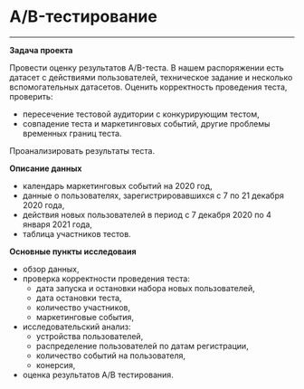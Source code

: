 # A/B-тестирование
---
**Задача проекта**

Провести оценку результатов A/B-теста. В нашем распоряжении есть датасет с действиями пользователей, техническое задание и несколько вспомогательных датасетов.
Оценить корректность проведения теста, проверить:
* пересечение тестовой аудитории с конкурирующим тестом,
* совпадение теста и маркетинговых событий, другие проблемы временных границ теста.

Проанализировать результаты теста.

**Описание данных**
- календарь маркетинговых событий на 2020 год,
- данные о пользователях, зарегистрировавшихся с 7 по 21 декабря 2020 года,
- действия новых пользователей в период с 7 декабря 2020 по 4 января 2021 года,
- таблица участников тестов.

**Основные пункты исследоваия**
* обзор данных,
* проверка корректности проведения теста: 
     - дата запуска и остановки набора новых пользователей,
     - дата остановки теста,
     - количество участников,
     - маркетинговые события, 
* исследовательский анализ:
     - устройства пользователей,
     - распределение пользователей по датам регистрации,
     - количество событий на пользователя, 
     - конерсия,
* оценка результатов A/B тестирования. 

